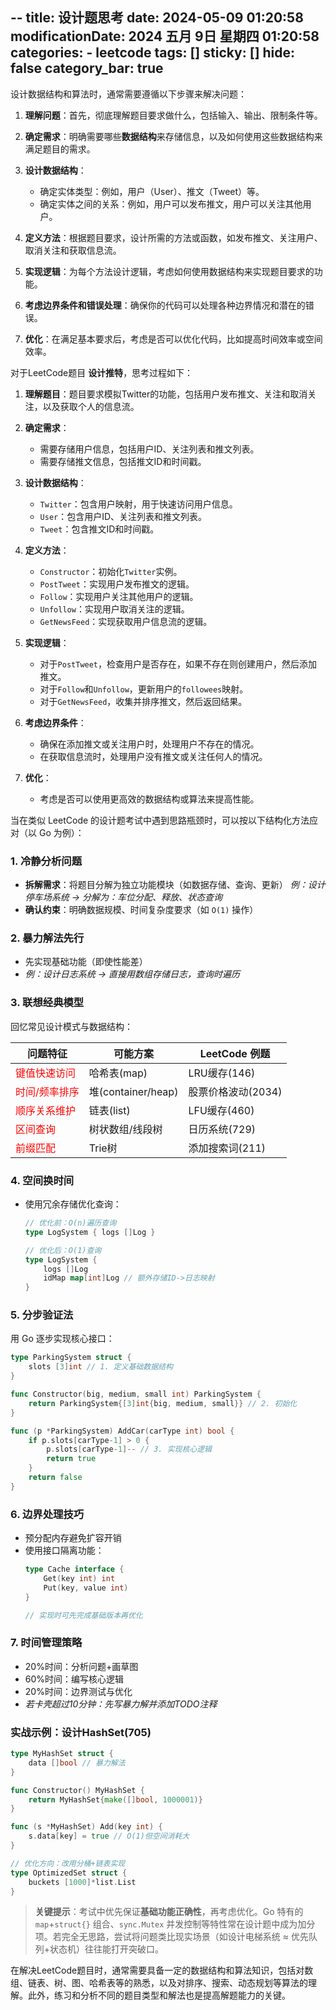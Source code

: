 --
title: 设计题思考
date: 2024-05-09 01:20:58
modificationDate: 2024 五月 9日 星期四 01:20:58
categories: 
	- leetcode
tags: []
sticky: []
hide: false
category_bar: true
---

设计数据结构和算法时，通常需要遵循以下步骤来解决问题：

1. **理解问题**：首先，彻底理解题目要求做什么，包括输入、输出、限制条件等。

2. **确定需求**：明确需要哪些**数据结构**来存储信息，以及如何使用这些数据结构来满足题目的需求。

3. **设计数据结构**：
   - 确定实体类型：例如，用户（User）、推文（Tweet）等。
   - 确定实体之间的关系：例如，用户可以发布推文，用户可以关注其他用户。

4. **定义方法**：根据题目要求，设计所需的方法或函数，如发布推文、关注用户、取消关注和获取信息流。

5. **实现逻辑**：为每个方法设计逻辑，考虑如何使用数据结构来实现题目要求的功能。

6. **考虑边界条件和错误处理**：确保你的代码可以处理各种边界情况和潜在的错误。

7. **优化**：在满足基本要求后，考虑是否可以优化代码，比如提高时间效率或空间效率。

对于LeetCode题目 **设计推特**，思考过程如下：

1. **理解题目**：题目要求模拟Twitter的功能，包括用户发布推文、关注和取消关注，以及获取个人的信息流。

2. **确定需求**：
   - 需要存储用户信息，包括用户ID、关注列表和推文列表。
   - 需要存储推文信息，包括推文ID和时间戳。

3. **设计数据结构**：
   - `Twitter`：包含用户映射，用于快速访问用户信息。
   - `User`：包含用户ID、关注列表和推文列表。
   - `Tweet`：包含推文ID和时间戳。

4. **定义方法**：
   - `Constructor`：初始化`Twitter`实例。
   - `PostTweet`：实现用户发布推文的逻辑。
   - `Follow`：实现用户关注其他用户的逻辑。
   - `Unfollow`：实现用户取消关注的逻辑。
   - `GetNewsFeed`：实现获取用户信息流的逻辑。

5. **实现逻辑**：
   - 对于`PostTweet`，检查用户是否存在，如果不存在则创建用户，然后添加推文。
   - 对于`Follow`和`Unfollow`，更新用户的`followees`映射。
   - 对于`GetNewsFeed`，收集并排序推文，然后返回结果。

6. **考虑边界条件**：
   - 确保在添加推文或关注用户时，处理用户不存在的情况。
   - 在获取信息流时，处理用户没有推文或关注任何人的情况。

7. **优化**：
   - 考虑是否可以使用更高效的数据结构或算法来提高性能。

当在类似 LeetCode 的设计题考试中遇到思路瓶颈时，可以按以下结构化方法应对（以 Go 为例）：

### 1. **冷静分析问题**
- **拆解需求**：将题目分解为独立功能模块（如数据存储、查询、更新）
  *例：设计停车场系统 → 分解为：车位分配、释放、状态查询*
- **确认约束**：明确数据规模、时间复杂度要求（如 `O(1)` 操作）

### 2. **暴力解法先行**
- 先实现基础功能（即使性能差）
- *例：设计日志系统 → 直接用数组存储日志，查询时遍历*

### 3. **联想经典模型**
回忆常见设计模式与数据结构：

| 问题特征                                 | 可能方案              | LeetCode 例题  |
| ------------------------------------ | ----------------- | ------------ |
| <font color="#ff0000">键值快速访问</font>  | 哈希表(map)          | LRU缓存(146)   |
| <font color="#ff0000">时间/频率排序</font> | 堆(container/heap) | 股票价格波动(2034) |
| <font color="#ff0000">顺序关系维护</font>  | 链表(list)          | LFU缓存(460)   |
| <font color="#ff0000">区间查询</font>    | 树状数组/线段树          | 日历系统(729)    |
| <font color="#ff0000">前缀匹配</font>    | Trie树             | 添加搜索词(211)   |

### 4. **空间换时间**
- 使用冗余存储优化查询：
  ```go
  // 优化前：O(n)遍历查询
  type LogSystem { logs []Log }
  
  // 优化后：O(1)查询
  type LogSystem {
      logs []Log
      idMap map[int]Log // 额外存储ID->日志映射
  }
  ```

### 5. **分步验证法**
用 Go 逐步实现核心接口：
```go
type ParkingSystem struct {
    slots [3]int // 1. 定义基础数据结构
}

func Constructor(big, medium, small int) ParkingSystem {
    return ParkingSystem{[3]int{big, medium, small}} // 2. 初始化
}

func (p *ParkingSystem) AddCar(carType int) bool {
    if p.slots[carType-1] > 0 {
        p.slots[carType-1]-- // 3. 实现核心逻辑
        return true
    }
    return false
}
```

### 6. **边界处理技巧**
- 预分配内存避免扩容开销
- 使用接口隔离功能：
  ```go
  type Cache interface {
      Get(key int) int
      Put(key, value int)
  }
  
  // 实现时可先完成基础版本再优化
  ```

### 7. **时间管理策略**
- 20%时间：分析问题+画草图
- 60%时间：编写核心逻辑
- 20%时间：边界测试与优化
- *若卡壳超过10分钟：先写暴力解并添加TODO注释*

### 实战示例：设计HashSet(705)
```go
type MyHashSet struct {
    data []bool // 暴力解法
}

func Constructor() MyHashSet {
    return MyHashSet{make([]bool, 1000001)}
}

func (s *MyHashSet) Add(key int) {
    s.data[key] = true // O(1)但空间消耗大
}

// 优化方向：改用分桶+链表实现
type OptimizedSet struct {
    buckets [1000]*list.List
}
```

> **关键提示**：考试中优先保证**基础功能正确性**，再考虑优化。Go 特有的 `map`+`struct{}` 组合、`sync.Mutex` 并发控制等特性常在设计题中成为加分项。若完全无思路，尝试将问题类比现实场景（如设计电梯系统 ≈ 优先队列+状态机）往往能打开突破口。

在解决LeetCode题目时，通常需要具备一定的数据结构和算法知识，包括对数组、链表、树、图、哈希表等的熟悉，以及对排序、搜索、动态规划等算法的理解。此外，练习和分析不同的题目类型和解法也是提高解题能力的关键。